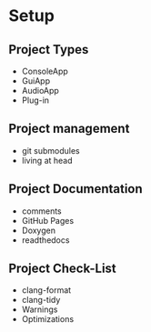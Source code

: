 # Setup

## Project Types

- ConsoleApp
- GuiApp
- AudioApp
- Plug-in

## Project management

- git submodules
- living at head

## Project Documentation

- comments
- GitHub Pages
- Doxygen
- readthedocs

## Project Check-List

- clang-format
- clang-tidy
- Warnings
- Optimizations
